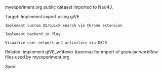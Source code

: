 myexperiment.org public dataset imported to Neo4J.

Target: Implement import using giVE
        
	Implement custom UI/quick search via Chrome extension

	Implement backend in Play

	Visualize user network and activities via D3JS



Related: implement giVE_wf4ever (taverna)  for import of granular workflow files used
by myexperiment.org

Syed
